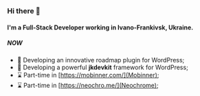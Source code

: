 ### Hi there 👋

#### I'm a Full-Stack Developer working in Ivano-Frankivsk, Ukraine.

##### NOW

- 🧨 Developing an innovative roadmap plugin for WordPress;
- 🍵 Developing a powerful **jkdevkit** framework for WordPress;
- ⌛ Part-time in [https://mobinner.com/](Mobinner);
- ⌛ Part-time in [https://neochro.me/](Neochrome);
